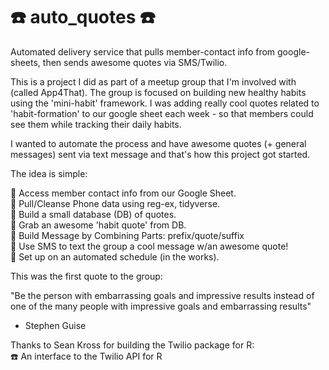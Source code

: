 # ☎️ auto_quotes ☎️

Automated delivery service that pulls member-contact info from google-sheets, then sends awesome quotes via SMS/Twilio.

This is a project I did as part of a meetup group that I'm involved with (called App4That). The group is focused on building new healthy habits using the 'mini-habit' framework. I was adding really cool quotes related to 'habit-formation' to our google sheet each week - so that members could see them while tracking their daily habits.

I wanted to automate the process and have awesome quotes (+ general messages) sent via text message and that's how this project got started.

The idea is simple: 

📌 Access member contact info from our Google Sheet.  
📌 Pull/Cleanse Phone data using reg-ex, tidyverse.  
📌 Build a small database (DB) of quotes.  
📌 Grab an awesome 'habit quote' from DB.  
📌 Build Message by Combining Parts: prefix/quote/suffix  
📌 Use SMS to text the group a cool message w/an awesome quote!  
📌 Set up on an automated schedule (in the works).  

This was the first quote to the group: 

"Be the person with embarrassing goals and impressive results instead of one of the many people with impressive goals and embarrassing results"  
- Stephen Guise

Thanks to Sean Kross for building the Twilio package for R:  
☎️ An interface to the Twilio API for R